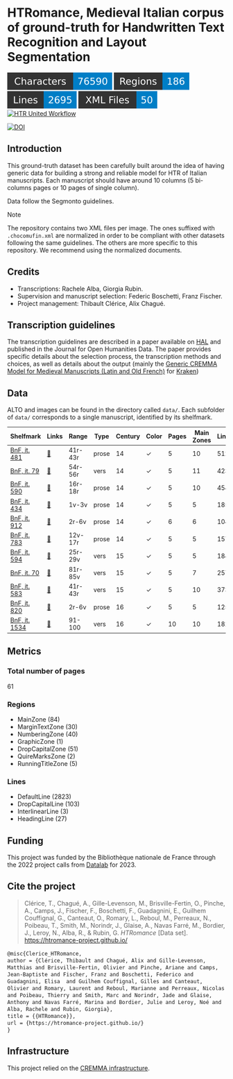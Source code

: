 HTRomance, Medieval Italian corpus of ground-truth for Handwritten Text Recognition and Layout Segmentation
=====================
![characters badge](badges/characters.svg) ![regions badge](badges/regions.svg) ![lines badge](badges/lines.svg) ![files badge](badges/files.svg) [![HTR United Workflow](https://github.com/HTRomance-Project/medieval-italian/actions/workflows/htr-united-workflows.yml/badge.svg)](https://github.com/HTRomance-Project/medieval-italian/actions/workflows/htr-united-workflows.yml)

[![DOI](https://zenodo.org/badge/DOI/10.5281/zenodo.8256728.svg)](https://doi.org/10.5281/zenodo.8256728)

<!-- Custom Zone -->

## Introduction

This ground-truth dataset has been carefully built around the idea of having generic data for building a strong and reliable model for HTR of Italian manuscripts. Each manuscript should have around 10 columns (5 bi-columns pages or 10 pages of single column).

Data follow the Segmonto guidelines.

> [!NOTE]
> The repository contains two XML files per image. The ones suffixed with `.chocomufin.xml` are normalized in order to be compliant with other datasets following the same guidelines. The others are more specific to this repository. We recommend using the normalized documents.

## Credits

- Transcriptions: Rachele Alba, Giorgia Rubin.
- Supervision and manuscript selection: Federic Boschetti, Franz Fischer.
- Project management: Thibault Clérice, Alix Chagué.

<!-- Rien ne doit être modifié manuellement après la balise Start Auto -->

<!-- Start Auto -->

## Transcription guidelines

The transcription guidelines are described in a paper available on [HAL](https://hal-enc.archives-ouvertes.fr/hal-03828353) and published in the Journal for Open Humanities Data. The paper provides specific details about the selection process, the transcription methods and choices, as well as details about the output (mainly the [Generic CREMMA Model for Medieval Manuscripts (Latin and Old French)](https://zenodo.org/record/7234166#.Y7f69afMJhE) for [Kraken](https://kraken.re))

## Data

ALTO and images can be found in the directory called `data/`. Each subfolder of `data/` corresponds to a 
single manuscript, identified by its shelfmark.

<!-- BeginTable -->

| Shelfmark                                                         | Links                  | Range   | Type   |   Century | Color   |   Pages |   Main Zones |   Lines |   Characters | Genre   | Content                            |
|-------------------------------------------------------------------|------------------------|---------|--------|-----------|---------|---------|--------------|---------|--------------|---------|------------------------------------|
| [BnF, it. 481](https://gallica.bnf.fr/ark:/12148/btv1b84268148)   | [📁](data/bnf-it-481)  | 41r-43r | prose  |        14 | ✓       |       5 |           10 |     512 |        15667 |         | Boccaccio, Filocolo                |
| [BnF, it. 79](https://gallica.bnf.fr/ark:/12148/btv1b52507492w)   | [📁](data/bnf-it-79)   | 54r-56r | vers   |        14 | ✓       |       5 |           11 |     423 |        11773 |         | Dante, La divina commedia          |
| [BnF, it. 590](https://gallica.bnf.fr/ark:/12148/btv1b8433319z)   | [📁](data/bnf-it-590)  | 16r-18r | prose  |        14 | ✓       |       5 |           10 |     454 |         9360 |         | Virgilio, Eneide (volgarizzamento) |
| [BnF, it. 434](https://gallica.bnf.fr/ark:/12148/btv1b84363869)   | [📁](data/bnf-it-434)  | 1v-3v   | prose  |        14 | ✓       |       5 |            5 |     185 |         8576 |         | Marco Polo, Il Milione             |
| [BnF, it. 912](https://gallica.bnf.fr/ark:/12148/btv1b52501692k)  | [📁](data/bnf-it-912)  | 2r-6v   | prose  |        14 | ✓       |       6 |            6 |     104 |         1705 |         | Cataloghi di prezzi delle merci    |
| [BnF, it. 783](https://gallica.bnf.fr/ark:/12148/btv1b52515037r)  | [📁](data/bnf-it-783)  | 12v-17r | prose  |        14 | ✓       |       5 |            5 |     157 |         6398 |         | Dandolo, Cronica                   |
| [BnF, it. 594](https://gallica.bnf.fr/ark:/12148/btv1b8433322f)   | [📁](data/bnf-it-594)  | 25r-29v | vers   |        15 | ✓       |       5 |            5 |     184 |         5132 |         | El Sinibaldo                       |
| [BnF, it. 70](https://gallica.bnf.fr/ark:/12148/btv1b8426803g)    | [📁](data/bnf-it-70)   | 81r-85v | vers   |        15 | ✓       |       5 |            7 |     257 |         7359 |         | Dante, La divina commedia          |
| [BnF, it. 583](https://gallica.bnf.fr/ark:/12148/btv1b84333085)   | [📁](data/bnf-it-583)  | 41r-43r | vers   |        15 | ✓       |       5 |           10 |     373 |         9909 |         | Boccaccio, Teseida                 |
| [BnF, it. 820](https://gallica.bnf.fr/ark:/12148/btv1b52500670h)  | [📁](data/bnf-it-820)  | 2r-6v   | prose  |        16 | ✓       |       5 |            5 |     125 |         4680 |         | Vita di Cola di Rienzo (et alia)   |
| [BnF, it. 1534](https://gallica.bnf.fr/ark:/12148/btv1b52504356m) | [📁](data/bnf-it-1534) | 91-100  | vers   |        16 | ✓       |      10 |           10 |     182 |         4180 |         | G.B. Strozzi, Rime                 |

<!-- EndTable -->

## Metrics

<!-- StartMetric -->

### Total number of pages

61

### Regions

- MainZone (84)
- MarginTextZone (30)
- NumberingZone (40)
- GraphicZone (1)
- DropCapitalZone (51)
- QuireMarksZone (2)
- RunningTitleZone (5)

### Lines

- DefaultLine (2823)
- DropCapitalLine (103)
- InterlinearLine (3)
- HeadingLine (27)

<!-- EndMetric -->

## Funding

This project was funded by the Bibliothèque nationale de France through the 2022 project calls from
[Datalab](https://www.bnf.fr/fr/bnf-datalab) for 2023.

## Cite the project

> Clérice, T., Chagué, A., Gille-Levenson, M., Brisville-Fertin, O., Pinche, A., Camps, J., Fischer, F., Boschetti, F., Guadagnini, E., Guilhem Couffignal, G., Canteaut, O., Romary, L., Reboul, M., Perreaux, N., Poibeau, T., Smith, M., Norindr, J., Glaise, A., Navas Farré, M., Bordier, J., Leroy, N., Alba, R., & Rubin, G. *HTRomance* [Data set]. https://htromance-project.github.io/
```
@misc{Clerice_HTRomance,
author = {Clérice, Thibault and Chagué, Alix and Gille-Levenson, Matthias and Brisville-Fertin, Olivier and Pinche, Ariane and Camps, Jean-Baptiste and Fischer, Franz and Boschetti, Federico and Guadagnini, Elisa  and Guilhem Couffignal, Gilles and Canteaut, Olivier and Romary, Laurent and Reboul, Marianne and Perreaux, Nicolas and Poibeau, Thierry and Smith, Marc and Norindr, Jade and Glaise, Anthony and Navas Farré, Marina and Bordier, Julie and Leroy, Noé and Alba, Rachele and Rubin, Giorgia},
title = {{HTRomance}},
url = {https://htromance-project.github.io/}
}
```

## Infrastructure

This project relied on the [CREMMA infrastructure](https://www.dim-map.fr/projets-soutenus/cremma/).

